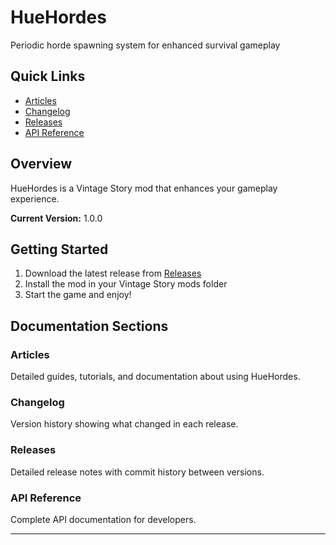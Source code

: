 # HueHordes

Periodic horde spawning system for enhanced survival gameplay

## Quick Links

- [Articles](Articles/)
- [Changelog](Changelog/)
- [Releases](Releases/)
- [API Reference](api/)

## Overview

HueHordes is a Vintage Story mod that enhances your gameplay experience.

**Current Version:** 1.0.0

## Getting Started

1. Download the latest release from [Releases](Releases/)
2. Install the mod in your Vintage Story mods folder
3. Start the game and enjoy!

## Documentation Sections

### Articles

Detailed guides, tutorials, and documentation about using HueHordes.

### Changelog

Version history showing what changed in each release.

### Releases

Detailed release notes with commit history between versions.

### API Reference

Complete API documentation for developers.

---
